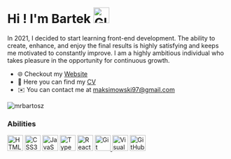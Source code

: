 Hi ! I'm Bartek <img src="https://user-images.githubusercontent.com/18350557/176309783-0785949b-9127-417c-8b55-ab5a4333674e.gif" width='36' alt="GIF" />
===============================================================================================================================



In 2021, I decided to start learning front-end development. 
The ability to create, enhance, and enjoy the final results is highly satisfying and keeps me motivated to constantly improve. 
I am a highly ambitious individual who takes pleasure in the opportunity for continuous growth.

* 🌐 Checkout my [Website](https://bartoszmaksimowski.netlify.app/)
* 🔭 Here you can find my [CV](https://drive.google.com/file/d/1zJWv8g5ZhpFjbFAnAZ6s3bx4d_kYKd14/view)
* ✉️ You can contact me at [maksimowski97@gmail.com](mailto:maksimowski97@gmail.com)


<p align="left"> <img src="https://komarev.com/ghpvc/?username=MrBartosz&label=Views&color=2b3236&style=flat" alt="mrbartosz" /> </p>

### Abilities


<p align="left">
  <a href="https://developer.mozilla.org/en-US/docs/Glossary/HTML5" target="_blank" rel="noreferrer"><img src="https://raw.githubusercontent.com/danielcranney/readme-generator/main/public/icons/skills/html5-colored.svg" width="36" height="36" alt="HTML5" /></a>
  <a href="https://www.w3.org/TR/CSS/#css" target="_blank" rel="noreferrer"><img src="https://raw.githubusercontent.com/danielcranney/readme-generator/main/public/icons/skills/css3-colored.svg" width="36" height="36" alt="CSS3" /></a>
  <a href="https://developer.mozilla.org/en-US/docs/Web/JavaScript" target="_blank" rel="noreferrer"><img src="https://raw.githubusercontent.com/danielcranney/readme-generator/main/public/icons/skills/javascript-colored.svg" width="36" height="36" alt="JavaScript" /></a>
  <a href="https://www.typescriptlang.org/" target="_blank" rel="noreferrer"><img src="https://raw.githubusercontent.com/danielcranney/readme-generator/main/public/icons/skills/typescript-colored.svg" width="36" height="36" alt="TypeScript" /></a>
  <a href="https://reactjs.org/" target="_blank" rel="noreferrer"><img src="https://raw.githubusercontent.com/danielcranney/readme-generator/main/public/icons/skills/react-colored.svg" width="36" height="36" alt="React" /></a>
  <a href="https://git-scm.com/doc" target="_blank" rel="noreferrer">
    <img src="https://raw.githubusercontent.com/danielcranney/readme-generator/main/public/icons/skills/git-colored.svg" width="36" height="36" alt="Git" />
  </a>
  <a href="https://firefox-source-docs.mozilla.org/contributing/editors/vscode.html" target="_blank" rel="noreferrer"><img src="https://cdn.jsdelivr.net/gh/devicons/devicon/icons/vscode/vscode-original.svg" width="36"         height="36" alt="Visual Studio Code" /></a> 
  <a href="https://docs.github.com" target="_blank" rel="noreferrer">
    <img src="https://user-images.githubusercontent.com/3369400/139448065-39a229ba-4b06-434b-bc67-616e2ed80c8f.png" width="36" height="36" alt="GitHub" />
  </a>
</p>


